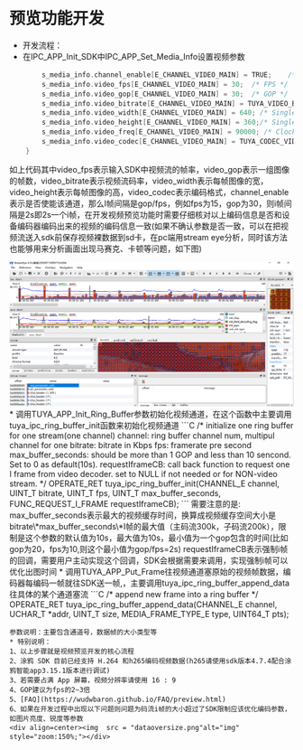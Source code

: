 # 预览功能开发
* 开发流程：
* 在IPC_APP_Init_SDK中IPC_APP_Set_Media_Info设置视频参数   
```C
        s_media_info.channel_enable[E_CHANNEL_VIDEO_MAIN] = TRUE;    /* Whether to enable local HD video streaming */
        s_media_info.video_fps[E_CHANNEL_VIDEO_MAIN] = 30;  /* FPS */
        s_media_info.video_gop[E_CHANNEL_VIDEO_MAIN] = 30;  /* GOP */
        s_media_info.video_bitrate[E_CHANNEL_VIDEO_MAIN] = TUYA_VIDEO_BITRATE_1M; /* Rate limit */
        s_media_info.video_width[E_CHANNEL_VIDEO_MAIN] = 640; /* Single frame resolution of width*/
        s_media_info.video_height[E_CHANNEL_VIDEO_MAIN] = 360;/* Single frame resolution of height */
        s_media_info.video_freq[E_CHANNEL_VIDEO_MAIN] = 90000; /* Clock frequency */
        s_media_info.video_codec[E_CHANNEL_VIDEO_MAIN] = TUYA_CODEC_VIDEO_H264; /* Encoding format */
    }

```
  如上代码其中video_fps表示输入SDK中视频流的帧率，video_gop表示一组图像的帧数，video_bitrate表示视频流码率，video_width表示每帧图像的宽， video_height表示每帧图像的高，video_codec表示编码格式，channel_enable表示是否使能该通道，那么I帧间隔是gop/fps，例如fps为15，gop为30，则i帧间隔是2s即2s一个i帧，在开发视频预览功能时需要仔细核对以上编码信息是否和设备编码器编码出来的视频的编码信息一致(如果不确认参数是否一致，可以在把视频流送入sdk前保存视频裸数据到sd卡，在pc端用stream eye分析，同时该方法也能够用来分析画面出现马赛克、卡顿等问题，如下图)  
<div align=center><img  src = "stream_eye.jpg"alt="img" style="zoom:150%;"></div>  
*  调用TUYA_APP_Init_Ring_Buffer参数初始化视频通道，在这个函数中主要调用tuya_ipc_ring_buffer_init函数来初始化视频通道  
```C
/* initialize one ring buffer for one stream(one channel)
channel: ring buffer channel num, multipul channel for one 
bitrate: bitrate in Kbps
fps: framerate pre second
max_buffer_seconds: should be more than 1 GOP and less than 10 sencond. Set to 0 as default(10s).
requestIframeCB: call back function to request one I frame from video decoder. set to NULL if not needed or for NON-video stream.
*/
OPERATE_RET tuya_ipc_ring_buffer_init(CHANNEL_E channel, UINT_T bitrate, UINT_T fps, UINT_T max_buffer_seconds, FUNC_REQUEST_I_FRAME requestIframeCB);
```
需要注意的是:  
  max_buffer_seconds表示最大的视频缓存时间，换算成视频缓存空间大小是bitrate\*max_buffer_seconds\*I帧的最大值（主码流300k，子码流200k），限制是这个参数的默认值为10s，最大值为10s，最小值为一个gop包含的时间(比如gop为20，fps为10,则这个最小值为gop/fps=2s)  
  requestIframeCB表示强制i帧的回调，需要用户主动实现这个回调，SDK会根据需要来调用，实现强制i帧可以优化出图时间  
* 调用TUYA_APP_Put_Frame往视频通道塞原始的视频帧数据，编码器每编码一帧就往SDK送一帧,，主要调用tuya_ipc_ring_buffer_append_data往具体的某个通道塞流    
```C
/* append new frame into a ring buffer
*/
OPERATE_RET tuya_ipc_ring_buffer_append_data(CHANNEL_E channel, UCHAR_T *addr, UINT_T size, MEDIA_FRAME_TYPE_E type, UINT64_T pts);  

```
参数说明：主要包含通道号，数据帧的大小类型等    
* 特别说明：  
1、以上步骤就是视频预览开发的核心流程  
2、涂鸦 SDK 目前已经支持 H.264 和h265编码视频数据(h265请使用sdk版本4.7.4配合涂鸦智能app3.15.1版本进行调试)  
3、若需要占满 App 屏幕，视频分辨率请使用 16 : 9  
4、GOP建议为fps的2~3倍  
5、[FAQ](https://wudwbaron.github.io/FAQ/preview.html)  
6、如果在开发过程中出现以下问题则问题为码流i帧的大小超过了SDK限制应该优化编码参数，如图片亮度、锐度等参数  
<div align=center><img  src = "dataoversize.png"alt="img" style="zoom:150%;"></div>  
